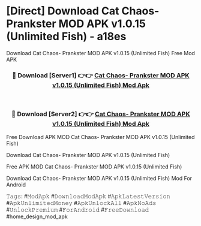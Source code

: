 # [Direct] Download Cat Chaos- Prankster MOD APK v1.0.15 (Unlimited Fish) - a18es
Download Cat Chaos- Prankster MOD APK v1.0.15 (Unlimited Fish) Free Mod APK

<div align="center">
<h3>🔴 Download [Server1] 👉👉 <a href="https://apk-comot.site?title=Cat_Chaos-_Prankster_MOD_APK_v1.0.15_(Unlimited_Fish)">Cat Chaos- Prankster MOD APK v1.0.15 (Unlimited Fish) Mod Apk</a></h3><br>

<h3>🔴 Download [Server2] 👉👉 <a href="https://apk-comot.site?title=Cat_Chaos-_Prankster_MOD_APK_v1.0.15_(Unlimited_Fish)">Cat Chaos- Prankster MOD APK v1.0.15 (Unlimited Fish) Mod Apk</a></h3>
</div>


Free Download APK MOD Cat Chaos- Prankster MOD APK v1.0.15 (Unlimited Fish)

Download Cat Chaos- Prankster MOD APK v1.0.15 (Unlimited Fish) 

Free APK MOD Cat Chaos- Prankster MOD APK v1.0.15 (Unlimited Fish) 

Download Cat Chaos- Prankster MOD APK v1.0.15 (Unlimited Fish) Mod For Android

𝚃𝚊𝚐𝚜: #𝙼𝚘𝚍𝙰𝚙𝚔 #𝙳𝚘𝚠𝚗𝚕𝚘𝚊𝚍𝙼𝚘𝚍𝙰𝚙𝚔 #𝙰𝚙𝚔𝙻𝚊𝚝𝚎𝚜𝚝𝚅𝚎𝚛𝚜𝚒𝚘𝚗 #𝙰𝚙𝚔𝚄𝚗𝚕𝚒𝚖𝚒𝚝𝚎𝚍𝙼𝚘𝚗𝚎𝚢 #𝙰𝚙𝚔𝚄𝚗𝚕𝚘𝚌𝚔𝙰𝚕𝚕 #𝙰𝚙𝚔𝙽𝚘𝙰𝚍𝚜 #𝚄𝚗𝚕𝚘𝚌𝚔𝙿𝚛𝚎𝚖𝚒𝚞𝚖 #𝙵𝚘𝚛𝙰𝚗𝚍𝚛𝚘𝚒𝚍 #𝙵𝚛𝚎𝚎𝙳𝚘𝚠𝚗𝚕𝚘𝚊𝚍 #home_design_mod_apk